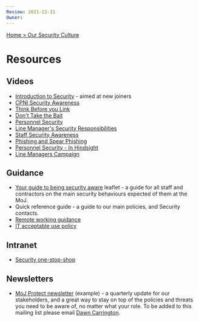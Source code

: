 ```yaml
---
Review: 2021-12-31
Owner:
---
```


[Home > Our Security Culture](https://github.com/ministryofjustice/security-guidance/blob/Local/culture/security-culture-overview.md)

# Resources

## Videos

- [Introduction to Security](https://www.youtube.com/watch?v=qEaShCoMo_4) - aimed at new joiners
- [CPNI Security Awareness](https://youtu.be/2sh4BIaF6gg)
- [Think Before you Link](https://www.youtube.com/watch?v=E1F82y_EDTY)
- [Don't Take the Bait](https://www.youtube.com/watch?v=ygON2B9-xTw)
- [Personnel Security](https://www.youtube.com/watch?v=7h4kn46EcO4)
- [Line Manager's Security Responsibilities](https://www.youtube.com/watch?v=YlrHXXWwFlg&t=14s)
- [Staff Security Awareness](https://youtu.be/2sh4BIaF6gg)
- [Phishing and Spear Phishing](https://www.youtube.com/watch?v=ygON2B9-xTw)
- [Personnel Security - In Hindsight](https://www.youtube.com/watch?v=7h4kn46EcO4)
- [Line Managers Campaign](https://www.youtube.com/watch?v=YlrHXXWwFlg&amp;t=14s)

## Guidance

- [Your guide to being security aware](https://github.com/ministryofjustice/security-guidance/blob/Local/culture/your-guide-to-being-security-aware.pdf) leaflet - a guide for all staff and contractors on the main security behaviours expected of them at the MoJ.
- Quick reference guide - a guide to our main policies, and Security contacts.
- [Remote working guidance](https://intranet.justice.gov.uk/guidance/security/emergencies/coronavirus-guidance/security/)
- [IT acceptable use policy](https://intranet.justice.gov.uk/guidance/security/it-computer-security/equipment/equipment-management/user-access/it-acceptable-use-policy/)

## Intranet

- [Security one-stop-shop](https://intranet.justice.gov.uk/guidance/security/)

## Newsletters

- [MoJ Protect newsletter](https://github.com/ministryofjustice/security-guidance/blob/Local/culture/MoJ%20Protect.pdf) (example) - a quarterly update for our stakeholders, and a great way to stay on top of the policies and threats you need to be aware of, no matter what your role. To be added to this mailing list please email [Dawn Carrington](mailto:dawn.carrington@justice.gov.uk).
